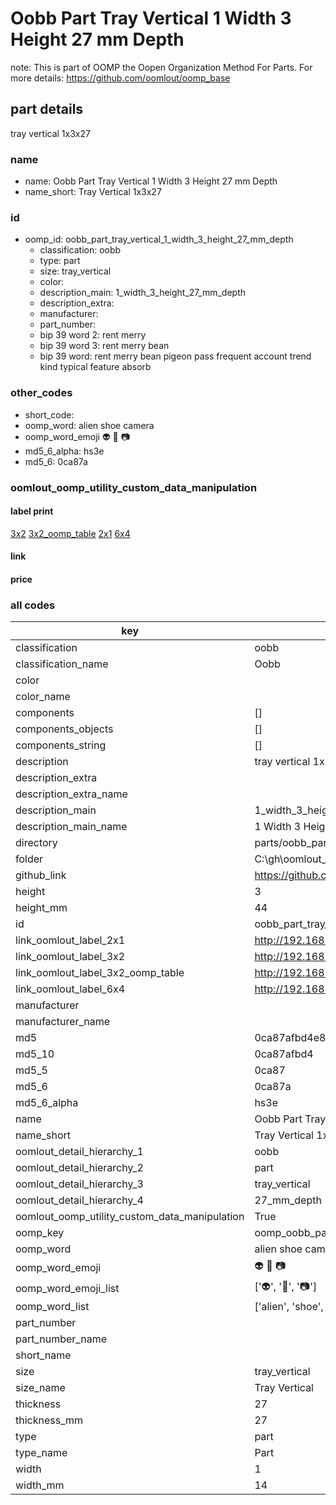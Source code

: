 # Oobb Part Tray Vertical 1 Width 3 Height 27 mm Depth  

note: This is part of OOMP the Oopen Organization Method For Parts. For more details: https://github.com/oomlout/oomp_base

##  part details
  



tray vertical 1x3x27



### name
* name: Oobb Part Tray Vertical 1 Width 3 Height 27 mm Depth
* name_short: Tray Vertical 1x3x27 
### id
* oomp_id: oobb_part_tray_vertical_1_width_3_height_27_mm_depth
  * classification: oobb
  * type: part
  * size: tray_vertical
  * color: 
  * description_main: 1_width_3_height_27_mm_depth
  * description_extra: 
  * manufacturer: 
  * part_number: 
  * bip 39 word 2: rent merry
  * bip 39 word 3: rent merry bean
  * bip 39 word: rent merry bean pigeon pass frequent account trend kind typical feature absorb

### other_codes
* short_code: 
* oomp_word: alien shoe camera
* oomp_word_emoji :alien: :shoe: :camera:
* md5_6_alpha: hs3e
* md5_6: 0ca87a






### oomlout_oomp_utility_custom_data_manipulation
#### label print
[3x2](http://192.168.1.245:1112/?label=oomp%20hs3e)
[3x2_oomp_table](http://192.168.1.108:1112/?label=oomp%20hs3e)
[2x1](http://192.168.1.242:1112/?label=oomp%20hs3e)
[6x4](http://192.168.1.55:1112/?label=oomp%20hs3e)    

#### link

                              

#### price







### all codes 
| key | value |  
| --- | --- |  
| classification | oobb |  
| classification_name | Oobb |  
| color |  |  
| color_name |  |  
| components | [] |  
| components_objects | [] |  
| components_string | [] |  
| description | tray vertical 1x3x27 |  
| description_extra |  |  
| description_extra_name |  |  
| description_main | 1_width_3_height_27_mm_depth |  
| description_main_name | 1 Width 3 Height 27 mm Depth |  
| directory | parts/oobb_part_tray_vertical_1_width_3_height_27_mm_depth |  
| folder | C:\gh\oomlout_oobb_version_4_generated_parts\parts\oobb_part_tray_vertical_1_width_3_height_27_mm_depth |  
| github_link | https://github.com/oomlout/oomlout_oomp_part_src/tree/main/parts/oobb_part_tray_vertical_1_width_3_height_27_mm_depth |  
| height | 3 |  
| height_mm | 44 |  
| id | oobb_part_tray_vertical_1_width_3_height_27_mm_depth |  
| link_oomlout_label_2x1 | http://192.168.1.242:1112/?label=oomp%20hs3e |  
| link_oomlout_label_3x2 | http://192.168.1.245:1112/?label=oomp%20hs3e |  
| link_oomlout_label_3x2_oomp_table | http://192.168.1.108:1112/?label=oomp%20hs3e |  
| link_oomlout_label_6x4 | http://192.168.1.55:1112/?label=oomp%20hs3e |  
| manufacturer |  |  
| manufacturer_name |  |  
| md5 | 0ca87afbd4e8003172d05a4a2722edb2 |  
| md5_10 | 0ca87afbd4 |  
| md5_5 | 0ca87 |  
| md5_6 | 0ca87a |  
| md5_6_alpha | hs3e |  
| name | Oobb Part Tray Vertical 1 Width 3 Height 27 mm Depth |  
| name_short | Tray Vertical 1x3x27  |  
| oomlout_detail_hierarchy_1 | oobb |  
| oomlout_detail_hierarchy_2 | part |  
| oomlout_detail_hierarchy_3 | tray_vertical |  
| oomlout_detail_hierarchy_4 | 27_mm_depth |  
| oomlout_oomp_utility_custom_data_manipulation | True |  
| oomp_key | oomp_oobb_part_tray_vertical_1_width_3_height_27_mm_depth |  
| oomp_word | alien shoe camera |  
| oomp_word_emoji | :alien: :shoe: :camera: |  
| oomp_word_emoji_list | [':alien:', ':shoe:', ':camera:'] |  
| oomp_word_list | ['alien', 'shoe', 'camera'] |  
| part_number |  |  
| part_number_name |  |  
| short_name |  |  
| size | tray_vertical |  
| size_name | Tray Vertical |  
| thickness | 27 |  
| thickness_mm | 27 |  
| type | part |  
| type_name | Part |  
| width | 1 |  
| width_mm | 14 |  
